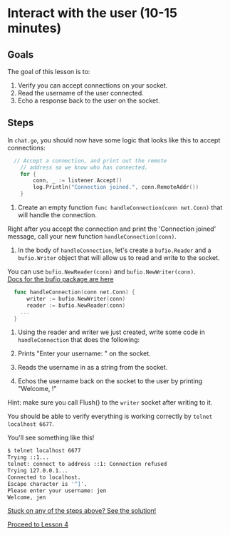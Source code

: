 # Interact with the user (10-15 minutes)

## Goals

The goal of this lesson is to:

1. Verify you can accept connections on your socket.
1. Read the username of the user connected.
1. Echo a response back to the user on the socket.

## Steps

In `chat.go`, you should now have some logic that looks like this to 
accept connections:

```go
  // Accept a connection, and print out the remote
	// address so we know who has connected.
	for {
		conn, _ := listener.Accept()
		log.Println("Connection joined.", conn.RemoteAddr())
	}
```

1. Create an empty function `func handleConnection(conn net.Conn)` that
will handle the connection.
  
  Right after you accept the connection and print the 
  'Connection joined' message, call your new function `handleConnection(conn)`.

1. In the body of `handleConnection`, let's create a `bufio.Reader` and a
`bufio.Writer` object that will allow us to read and write to the socket.

  You can use `bufio.NewReader(conn)` and `bufio.NewWriter(conn)`.  
  [Docs for the bufio package are here](http://golang.org/pkg/bufio/)
  
  ```go
    func handleConnection(conn net.Conn) {
    	writer := bufio.NewWriter(conn)
    	reader := bufio.NewReader(conn)
      ...
    }
  ```

1. Using the reader and writer we just created, write some code in `handleConnection` that does the following:

  1. Prints "Enter your username: " on the socket.
  2. Reads the username in as a string from the socket.
  3. Echos the username back on the socket to the user by printing "Welcome, <username>!"

  Hint: make sure you call Flush() to the `writer` socket after writing to it.

You should be able to verify everything is working correctly by `telnet localhost 6677`.

You'll see something like this!

```bash
$ telnet localhost 6677                                                                                                                      ~ 1 ↵
Trying ::1...
telnet: connect to address ::1: Connection refused
Trying 127.0.0.1...
Connected to localhost.
Escape character is '^]'.
Please enter your username: jen
Welcome, jen
```

[Stuck on any of the steps above? See the solution!](code/03-user-input/chat.go)


[Proceed to Lesson 4](04-user-struct.md)
